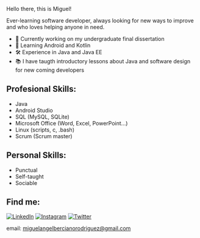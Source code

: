 Hello there, this is Miguel!

Ever-learning software developer, always looking for new ways to improve and who loves helping anyone in need.

- 💪 Currently working on my undergraduate final dissertation
- 👀 Learning Android and Kotlin
- 🛠 Experience in Java and Java EE
- 📚 I have taugth introductory lessons about Java and software design for new coming developers

## Profesional Skills:

 - Java
 - Android Studio
 - SQL (MySQL, SQLite)
 - Microsoft Office (Word, Excel, PowerPoint...) 
 - Linux (scripts, c, .bash)
 - Scrum (Scrum master)
 
## Personal Skills: 

 - Punctual 
 - Self-taught
 - Sociable 
<!-- teamwork? work hard?-->

## Find me:

[![LinkedIn](https://img.shields.io/badge/LinkedIn-Miguel_Berciano-0077B5??style=for-the-badge&logo=linkedin&logoColor=white&labelColor=101010)](https://www.linkedin.com/in/miguel-%C3%A1ngel-berciano-rodr%C3%ADguez-2ba965163) 
[![Instagram](https://img.shields.io/badge/Instagram-@Kaino_m-0077B5??style=for-the-badge&logo=instagram&logoColor=white&labelColor=101010)](https://www.instagram.com/kaino_m/)
[![Twitter](https://img.shields.io/badge/Twitter-@Kaino_m-0077B5??style=for-the-badge&logo=twitter&logoColor=white&labelColor=101010)](https://twitter.com/Kaino_m)

email: miguelangelbercianorodriguez@gmail.com
